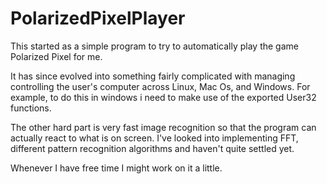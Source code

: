 # PolarizedPixelPlayer

This started as a simple program to try to automatically play the game Polarized Pixel for me.

It has since evolved into something fairly complicated with managing controlling the user's computer across Linux, Mac Os, and Windows.
For example, to do this in windows i need to make use of the exported User32 functions.

The other hard part is very fast image recognition so that the program can actually react to what is on screen.
I've looked into implementing FFT, different pattern recognition algorithms and haven't quite settled yet.

Whenever I have free time I might work on it a little.
